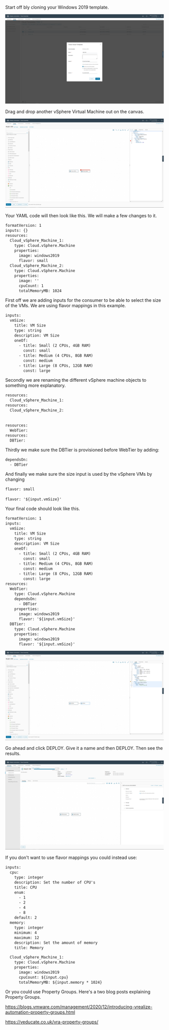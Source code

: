 Start off bly cloning your Windows 2019 template.

![image-20221118114504647](./assets/images/multivm/image-20221118114504647.png)

Drag and drop another vSphere Virtual Machine out on the canvas.

![image-20221118114904301](./assets/images/multivm/image-20221118114904301.png)

Your YAML code will then look like this. We will make a few changes to it.

```
formatVersion: 1
inputs: {}
resources:
  Cloud_vSphere_Machine_1:
    type: Cloud.vSphere.Machine
    properties:
      image: windows2019
      flavor: small
  Cloud_vSphere_Machine_2:
    type: Cloud.vSphere.Machine
    properties:
      image: ''
      cpuCount: 1
      totalMemoryMB: 1024
```

First off we are adding inputs for the consumer to be able to select the size of the VMs. We are using flavor mappings in this example.

```
inputs:
  vmSize:
    title: VM Size
    type: string
    description: VM Size
    oneOf:
      - title: Small (2 CPUs, 4GB RAM)
        const: small
      - title: Medium (4 CPUs, 8GB RAM)
        const: medium
      - title: Large (8 CPUs, 12GB RAM)
        const: large
```

Secondly we are renaming the different vSphere machine objects to something more explanatory. 

```
resources:
  Cloud_vSphere_Machine_1:
resources:
  Cloud_vSphere_Machine_2:


resources:
  WebTier:
resources:
  DBTier:
```

Thirdly we make sure the DBTier is provisioned before WebTier by adding:

```
dependsOn:
  - DBTier
```

And finally we make sure the size input is used by the vSphere VMs by changing

```
flavor: small

flavor: '${input.vmSize}'
```

Your final code should look like this.

```
formatVersion: 1
inputs:
  vmSize:
    title: VM Size
    type: string
    description: VM Size
    oneOf:
      - title: Small (2 CPUs, 4GB RAM)
        const: small
      - title: Medium (4 CPUs, 8GB RAM)
        const: medium
      - title: Large (8 CPUs, 12GB RAM)
        const: large
resources:
  WebTier:
    type: Cloud.vSphere.Machine
    dependsOn:
      - DBTier
    properties:
      image: windows2019
      flavor: '${input.vmSize}'
  DBTier:
    type: Cloud.vSphere.Machine
    properties:
      image: windows2019
      flavor: '${input.vmSize}'
```

![image-20221118121119589](./assets/images/multivm/image-20221118121119589.png)

Go ahead and click DEPLOY. Give it a name and then DEPLOY. Then see the results.

![image-20221118121437944](./assets/images/multivm/image-20221118121437944.png)

If you don't want to use flavor mappings you could instead use:

```
inputs:
  cpu:
    type: integer
    description: Set the number of CPU's
    title: CPU
    enum:
      - 1
      - 2
      - 4
      - 8
    default: 2
  memory:
    type: integer
    minimum: 4
    maximum: 12
    description: Set the amount of memory
    title: Memory
```

```
  Cloud_vSphere_Machine_1:
    type: Cloud.vSphere.Machine
    properties:
      image: windows2019
      cpuCount: ${input.cpu}
      totalMemoryMB: ${input.memory * 1024}
```

Or you could use Property Groups. Here's a two blog posts explaining Property Groups.

https://blogs.vmware.com/management/2020/12/introducing-vrealize-automation-property-groups.html

https://veducate.co.uk/vra-property-groups/

